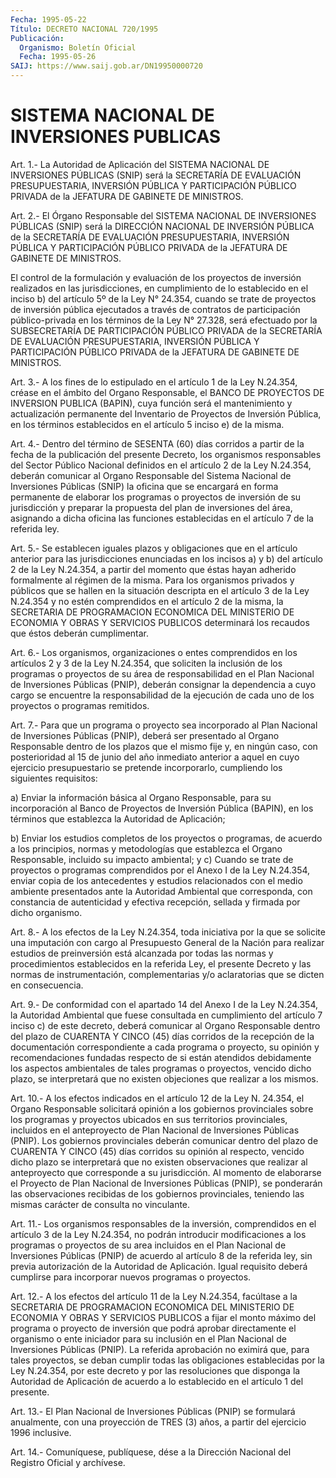 ```yaml
---
Fecha: 1995-05-22
Título: DECRETO NACIONAL 720/1995
Publicación:
  Organismo: Boletín Oficial
  Fecha: 1995-05-26
SAIJ: https://www.saij.gob.ar/DN19950000720
---
```

# SISTEMA NACIONAL DE INVERSIONES PUBLICAS

<a id="1"></a>
Art. 1.- La Autoridad de Aplicación del SISTEMA NACIONAL DE INVERSIONES PÚBLICAS (SNIP) será la SECRETARÍA DE EVALUACIÓN PRESUPUESTARIA, INVERSIÓN PÚBLICA Y PARTICIPACIÓN PÚBLICO PRIVADA de la JEFATURA DE GABINETE DE MINISTROS.

<a id="2"></a>
Art.  2.- El Órgano Responsable del SISTEMA NACIONAL DE INVERSIONES PÚBLICAS (SNIP) será la DIRECCIÓN NACIONAL DE INVERSIÓN PÚBLICA de la SECRETARÍA DE EVALUACIÓN PRESUPUESTARIA, INVERSIÓN PÚBLICA Y PARTICIPACIÓN PÚBLICO PRIVADA de la JEFATURA DE GABINETE DE MINISTROS.

El control de la formulación y evaluación de los proyectos de inversión realizados en las jurisdicciones, en cumplimiento de lo establecido en el inciso b) del artículo 5º de la Ley N° 24.354, cuando se trate de proyectos de inversión pública ejecutados a través de contratos de participación público-privada en los términos de la Ley N° 27.328, será efectuado por la SUBSECRETARÍA DE PARTICIPACIÓN PÚBLICO PRIVADA de la SECRETARÍA DE EVALUACIÓN PRESUPUESTARIA, INVERSIÓN PÚBLICA Y PARTICIPACIÓN PÚBLICO PRIVADA de la JEFATURA DE GABINETE DE MINISTROS.

<a id="3"></a>
Art.  3.-  A los fines de lo estipulado en el artículo 1 de la Ley N.24.354, créase  en el ámbito del Organo Responsable, el BANCO DE PROYECTOS DE INVERSION  PUBLICA  (BAPIN),  cuya  función será el mantenimiento   y  actualización  permanente  del  Inventario    de Proyectos de Inversión  Pública, en los términos establecidos en el artículo 5 inciso e) de la misma.

<a id="4"></a>
Art.  4.-  Dentro  del término de SESENTA (60) días corridos a partir de la fecha de la  publicación  del  presente  Decreto,  los organismos  responsables  del  Sector Público Nacional definidos en el  artículo  2 de la Ley N.24.354,  deberán  comunicar  al  Organo Responsable del  Sistema Nacional de Inversiones Públicas (SNIP) la oficina  que se encargará  en  forma  permanente  de  elaborar  los programas  o  proyectos  de inversión de su jurisdicción y preparar la propuesta del plan de inversiones  del  área,  asignando a dicha oficina las funciones establecidas en el artículo 7  de la referida ley.

<a id="5"></a>
Art. 5.- Se establecen iguales plazos y obligaciones que en el artículo   anterior  para  las  jurisdicciones  enunciadas  en  los incisos a)  y  b)  del  artículo 2 de la Ley N.24.354, a partir del momento  que éstas hayan adherido  formalmente  al  régimen  de  la misma. Para  los organismos privados y públicos que se hallen en la situación descripta  en el artículo 3 de la Ley N.24.354 y no estén comprendidos  en el artículo  2  de  la  misma,  la  SECRETARIA  DE PROGRAMACION  ECONOMICA  DEL  MINISTERIO  DE  ECONOMIA  Y  OBRAS  Y SERVICIOS PUBLICOS  determinará  los  recaudos  que  éstos  deberán cumplimentar.

<a id="6"></a>
Art. 6.- Los organismos, organizaciones o entes comprendidos en los  artículos 2 y 3 de la Ley N.24.354, que soliciten la inclusión de los  programas  o  proyectos de su área de responsabilidad en el Plan Nacional de Inversiones  Públicas (PNIP), deberán consignar la dependencia  a cuyo cargo se encuentre  la  responsabilidad  de  la ejecución de cada  uno  de los proyectos o programas remitidos.

<a id="7"></a>
Art.  7.-  Para  que un programa o proyecto sea incorporado al Plan  Nacional  de  Inversiones    Públicas    (PNIP),  deberá  ser presentado al Organo Responsable dentro de los plazos  que el mismo fije  y, en ningún caso, con posterioridad al 15 de junio  del  año inmediato  anterior  a  aquel  en  cuyo ejercicio presupuestario se pretende  incorporarlo, cumpliendo los  siguientes  requisitos:

a) Enviar  la  información  básica  al Organo Responsable, para su incorporación al Banco de Proyectos de  Inversión  Pública (BAPIN), en  los  términos  que  establezca  la Autoridad de Aplicación;

b) Enviar los estudios completos de  los proyectos o programas, de acuerdo a los principios, normas y metodologías  que  establezca el Organo    Responsable,    incluido   su  impacto  ambiental;  y c) Cuando se trate de proyectos o programas  comprendidos  por  el Anexo  I  de  la  Ley  N.24.354, enviar copia de los antecedentes y estudios relacionados con  el  medio  ambiente  presentados ante la Autoridad Ambiental que corresponda, con constancia de autenticidad  y  efectiva  recepción, sellada y firmada  por  dicho organismo.

<a id="8"></a>
Art. 8.- A los efectos de la Ley N.24.354, toda iniciativa por la que  se solicite una imputación con cargo al Presupuesto General de la Nación  para realizar estudios de preinversión está alcanzada por todas las normas  y  procedimientos establecidos en la referida Ley,  el  presente  Decreto  y    las  normas  de  instrumentación, complementarias y/o aclaratorias que  se  dicten  en  consecuencia.

<a id="9"></a>
Art.  9.-  De conformidad con el apartado 14 del Anexo I de la Ley  N.24.354, la  Autoridad  Ambiental  que  fuese  consultada  en cumplimiento  del  artículo  7  inciso  c)  de este decreto, deberá comunicar  al  Organo Responsable dentro del plazo  de  CUARENTA  Y CINCO (45) días  corridos  de  la  recepción  de  la  documentación correspondiente   a  cada  programa  o  proyecto,  su  opinión    y recomendaciones fundadas respecto de si están atendidos debidamente  los  aspectos    ambientales   de  tales  programas  o proyectos,  vencido  dicho plazo, se interpretará  que  no  existen objeciones que realizar a los mismos.

<a id="10"></a>
Art.  10.- A los efectos indicados en el artículo 12 de la Ley N.  24.354,  el    Organo  Responsable  solicitará  opinión  a  los gobiernos provinciales  sobre los programas y proyectos ubicados en sus territorios provinciales,  incluidos en el anteproyecto de Plan Nacional de Inversiones Públicas (PNIP). Los gobiernos provinciales  deberán comunicar dentro  del  plazo  de  CUARENTA  Y CINCO (45) días  corridos  su  opinión  al  respecto, vencido dicho plazo se interpretará que no existen observaciones  que realizar al anteproyecto  que  corresponde  a  su  jurisdicción. Al momento  de elaborarse  el Proyecto de Plan Nacional  de  Inversiones  Públicas (PNIP), se ponderarán  las observaciones recibidas de los gobiernos provinciales,  teniendo  las    mismas   carácter  de  consulta  no vinculante.

<a id="11"></a>
Art.  11.-  Los  organismos  responsables  de  la  inversión, comprendidos  en  el  artículo  3  de  la  Ley  N.24.354, no podrán introducir modificaciones a los programas o proyectos  de  su  area incluidos  en  el  Plan  Nacional de Inversiones Públicas (PNIP) de acuerdo al artículo 8 de la  referida  ley, sin previa autorización de  la  Autoridad de Aplicación. Igual requisito  deberá  cumplirse para incorporar nuevos programas o proyectos.

<a id="12"></a>
Art.  12.-  A  los efectos del artículo 11 de la Ley N.24.354, facúltase a la SECRETARIA  DE PROGRAMACION ECONOMICA DEL MINISTERIO DE ECONOMIA Y OBRAS Y SERVICIOS  PUBLICOS  a  fijar el monto máximo del programa o proyecto de inversión que podrá aprobar directamente el organismo o ente iniciador para  su inclusión en el Plan    Nacional   de  Inversiones  Públicas  (PNIP).  La  referida aprobación no eximirá  que,  para tales proyectos, se deban cumplir todas las obligaciones establecidas  por  la Ley N.24.354, por este decreto  y  por  las  resoluciones  que disponga  la  Autoridad  de Aplicación  de  acuerdo  a lo establecido  en  el  artículo  1  del presente.

<a id="13"></a>
Art.  13.-  El Plan Nacional de Inversiones Públicas (PNIP) se formulará anualmente,  con  una  proyección  de  TRES  (3)  años, a partir del ejercicio 1996 inclusive.

<a id="14"></a>
Art. 14.- Comuníquese, publíquese, dése a la Dirección Nacional del Registro Oficial y archívese.
